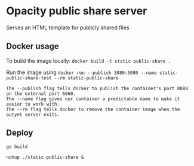 # Opacity public share server

Serves an HTML template for publicly shared files

## Docker usage

To build the image locally: `docker build -t static-public-share .`

Run the image using `docker run --publish 3080:3080 --name static-public-share-test --rm static-public-share`

    The --publish flag tells docker to publish the container's port 8080 on the external port 6060.
    The --name flag gives our container a predictable name to make it easier to work with.
    The --rm flag tells docker to remove the container image when the outyet server exits.

## Deploy

`go build`

`nohup ./static-public-share &`